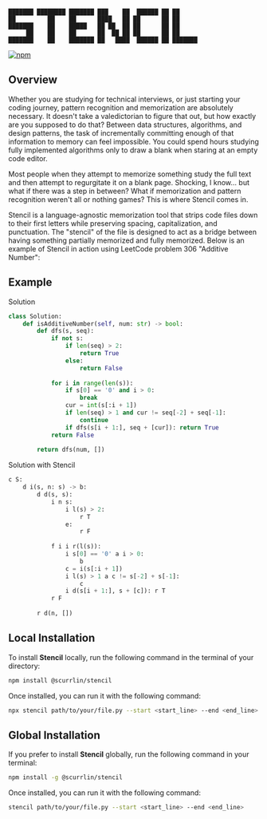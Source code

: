 ```

███████ ████████ ███████ ███    ██  ██████ ██ ██      
██         ██    ██      ████   ██ ██      ██ ██      
███████    ██    █████   ██ ██  ██ ██      ██ ██      
     ██    ██    ██      ██  ██ ██ ██      ██ ██      
███████    ██    ███████ ██   ████  ██████ ██ ███████ 

```

[![npm](https://img.shields.io/npm/dt/%40scurrlin%2Fstencil?style=flat&color=blue)](https://www.npmjs.com/package/@scurrlin/stencil)

## Overview

Whether you are studying for technical interviews, or just starting your coding journey, pattern recognition and memorization are absolutely necessary. It doesn't take a valedictorian to figure that out, but how exactly are you supposed to do that? Between data structures, algorithms, and design patterns, the task of incrementally committing enough of that information to memory can feel impossible. You could spend hours studying fully implemented algorithms only to draw a blank when staring at an empty code editor.

Most people when they attempt to memorize something study the full text and then attempt to regurgitate it on a blank page. Shocking, I know... but what if there was a step in between? What if memorization and pattern recognition weren't all or nothing games? This is where Stencil comes in.

Stencil is a language-agnostic memorization tool that strips code files down to their first letters while preserving spacing, capitalization, and punctuation. The "stencil" of the file is designed to act as a bridge between having something partially memorized and fully memorized. Below is an example of Stencil in action using LeetCode problem 306 "Additive Number":

## Example

Solution

```python
class Solution:
    def isAdditiveNumber(self, num: str) -> bool:
        def dfs(s, seq):        
            if not s:  
                if len(seq) > 2: 
                    return True
                else: 
                    return False        
            
            for i in range(len(s)):
                if s[0] == '0' and i > 0: 
                    break              
                cur = int(s[:i + 1])
                if len(seq) > 1 and cur != seq[-2] + seq[-1]: 
                    continue
                if dfs(s[i + 1:], seq + [cur]): return True                 
            return False
    
        return dfs(num, [])
```

Solution with Stencil

```python
c S:
    d i(s, n: s) -> b:
        d d(s, s):        
            i n s:  
                i l(s) > 2: 
                    r T
                e: 
                    r F        
            
            f i i r(l(s)):
                i s[0] == '0' a i > 0: 
                    b              
                c = i(s[:i + 1])
                i l(s) > 1 a c != s[-2] + s[-1]: 
                    c
                i d(s[i + 1:], s + [c]): r T                 
            r F
    
        r d(n, [])
```

## Local Installation

To install **Stencil** locally, run the following command in the terminal of your directory:

```bash
npm install @scurrlin/stencil
```

Once installed, you can run it with the following command:

```bash
npx stencil path/to/your/file.py --start <start_line> --end <end_line>
```

## Global Installation

If you prefer to install **Stencil** globally, run the following command in your terminal:

```bash
npm install -g @scurrlin/stencil
```

Once installed, you can run it with the following command:

```bash
stencil path/to/your/file.py --start <start_line> --end <end_line>
```